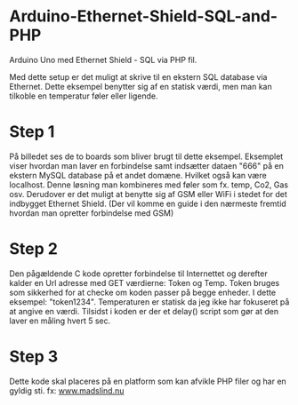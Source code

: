 # Arduino-Ethernet-Shield-SQL-and-PHP
Arduino Uno med Ethernet Shield - SQL via PHP fil. 

Med dette setup er det muligt at skrive til en ekstern SQL database via Ethernet. Dette eksempel benytter sig af en statisk værdi, men man kan tilkoble en temperatur føler eller ligende. 

# Step 1
På billedet ses de to boards som bliver brugt til dette eksempel. Eksemplet viser hvordan man laver en forbindelse samt indsætter dataen "666" på en ekstern MySQL database på et andet domæne. Hvilket også kan være localhost. Denne løsning man kombineres med føler som fx. temp, Co2, Gas osv. Derudover er det muligt at benytte sig af GSM eller WiFi i stedet for det indbygget Ethernet Shield. (Der vil komme en guide i den nærmeste fremtid hvordan man opretter forbindelse med GSM)

# Step 2
Den pågældende C kode opretter forbindelse til Internettet og derefter kalder en Url adresse med GET værdierne: Token og Temp. Token bruges som sikkerhed for at checke om koden passer på begge enheder. I dette eksempel: "token1234".  Temperaturen er statisk da jeg ikke har fokuseret på at angive en værdi. Tilsidst i koden er der et delay() script som gør at den laver en måling hvert 5 sec.  

# Step 3
Dette kode skal placeres på en platform som kan afvikle PHP filer og har en gyldig sti. fx: www.madslind.nu
